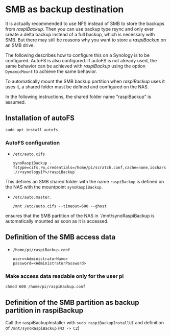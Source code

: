 # SMB as backup destination

It is actually recommended to use NFS instead of SMB to store the backups
from *raspiBackup*.
Then you can use backup type rsync and only ever create a delta backup
instead of a full backup, which is necessary with SMB.
But there may still be reasons why you want to store a *raspiBackup* on an
SMB drive.

The following describes how to configure this on a Synology
is to be configured. AutoFS is also configured.
If autoFS is not already used, the same behavior can be achieved with *raspiBackup* using the
option `DynamicMount` to achieve the same behavior.

To automatically mount the SMB backup partition when *raspiBackup* uses it
uses it, a shared folder must be defined and configured on the NAS.

In the following instructions, the shared folder name "raspiBackup"
is assumed.

## Installation of autoFS

```
sudo apt install autofs
```

### AutoFS configuration

  - `/etc/auto.cifs`

    ```
    synoRaspiBackup -fstype=cifs,rw,credentials=/home/pi/scratch.conf,cache=none,iocharset=utf8,file_mode=0664,dir_mode=0775,vers=3.1.1,soft,iocharset=utf8 ://<synologyIP>/raspiBackup
    ```

This defines an SMB shared folder with the name `raspiBackup`
is defined on the NAS with the mountpoint `synoRaspiBackup`.

  - `/etc/auto.master`.

    ```
    /mnt /etc/auto.cifs --timeout=600 --ghost
    ```

ensures that the SMB partition of the NAS in `/mnt/synoRaspiBackup
is automatically mounted as soon as it is accessed.

## Definition of the SMB access data

  - `/home/pi/raspiBackup.conf`
    ```
    user=<AdministratorName>
    password=<AdministratorPassword>
    ```

### Make access data readable only for the user pi

```
chmod 600 /home/pi/raspiBackup.conf
```

## Definition of the SMB partition as backup partition in raspiBackup

Call the raspiBackupInstaller with `sudo raspiBackupInstallUI`
and definition of `/mnt/synoRaspiBackup` (`M3 -> C2`)

[.status]: translated
[.source]: https://www.linux-tips-and-tricks.de/de/raspibackupcategoried/687-raspibackup-nutzung-einer-synology-als-backupspace-mit-cifs-samba-und-autofs


